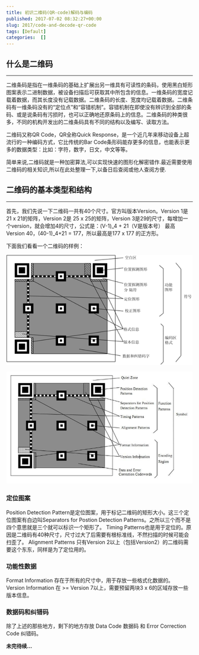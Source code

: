 ```yaml
---
title: 初识二维码(QR-code)解码与编码
published: 2017-07-02 08:32:27+00:00
slug: 2017/code-and-decode-qr-code
tags: [Default]
categories:  []
---
```


## 什么是二维码





* * *



二维条码是指在一维条码的基础上扩展出另一维具有可读性的条码，使用黑白矩形图案表示二进制数据，被设备扫描后可获取其中所包含的信息。一维条码的宽度记载着数据，而其长度没有记载数据。二维条码的长度、宽度均记载着数据。二维条码有一维条码没有的“定位点”和“容错机制”。容错机制在即使没有辨识到全部的条码、或是说条码有污损时，也可以正确地还原条码上的信息。二维条码的种类很多，不同的机构开发出的二维条码具有不同的结构以及编写、读取方法。

二维码又称QR Code，QR全称Quick Response，是一个近几年来移动设备上超流行的一种编码方式，它比传统的Bar Code条形码能存更多的信息，也能表示更多的数据类型：比如：字符，数字，日文，中文等等。

简单来说,二维码就是一种加密算法,可以实现快速的图形化解密错作.最近需要使用二维码的相关知识,所以在此处整理一下,以备日后查阅或他人查阅方便.



## 二维码的基本类型和结构





* * *



首先，我们先说一下二维码一共有40个尺寸。官方叫版本Version。Version 1是21 x 21的矩阵，Version 2是 25 x 25的矩阵，Version 3是29的尺寸，每增加一个version，就会增加4的尺寸，公式是：(V-1)_4 + 21（V是版本号） 最高Version 40，(40-1)_4+21 = 177，所以最高是177 x 177 的正方形。

下面我们看看一个二维码的样例：

![二维码基本结构](../old_assets/jiegou.png)

![英文图片](../old_assets/jiegou-eng.jpg)



### 定位图案



Position Detection Pattern是定位图案，用于标记二维码的矩形大小。这三个定位图案有白边叫Separators for Postion Detection Patterns。之所以三个而不是四个意思就是三个就可以标识一个矩形了。
Timing Patterns也是用于定位的。原因是二维码有40种尺寸，尺寸过大了后需要有根标准线，不然扫描的时候可能会扫歪了。
Alignment Patterns 只有Version 2以上（包括Version2）的二维码需要这个东东，同样是为了定位用的。



### 功能性数据



Format Information 存在于所有的尺寸中，用于存放一些格式化数据的。
Version Information 在 >= Version 7以上，需要预留两块3 x 6的区域存放一些版本信息。



### 数据码和纠错码



除了上述的那些地方，剩下的地方存放 Data Code 数据码 和 Error Correction Code 纠错码。

**未完待续...**
